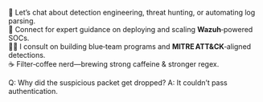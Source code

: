 💬 Let’s chat about detection engineering, threat hunting, or automating log parsing.  
🔗 Connect for expert guidance on deploying and scaling **Wazuh**‑powered SOCs.  
💁🏽 I consult on building blue‑team programs and **MITRE ATT&CK**‑aligned detections.  
☕ Filter‑coffee nerd—brewing strong caffeine & stronger regex.


Q: Why did the suspicious packet get dropped?
A: It couldn’t pass authentication.

